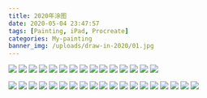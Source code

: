 ```yaml
---
title: 2020年涂图
date: 2020-05-04 23:47:57
tags: [Painting, iPad, Procreate]
categories: My-painting
banner_img: /uploads/draw-in-2020/01.jpg
---
```


![](/uploads/draw-in-2020/01.jpg)
![](/uploads/draw-in-2020/02.jpg)
![](/uploads/draw-in-2020/03.jpg)
![](/uploads/draw-in-2020/04.png)
![](/uploads/draw-in-2020/05.png)
![](/uploads/draw-in-2020/06.jpg)
![](/uploads/draw-in-2020/07.jpg)
![](/uploads/draw-in-2020/08.jpg)
![](/uploads/draw-in-2020/09.png)
![](/uploads/draw-in-2020/10.png)
![](/uploads/draw-in-2020/11.jpg)
![](/uploads/draw-in-2020/12.jpg)
![](/uploads/draw-in-2020/13.jpg)
![](/uploads/draw-in-2020/14.png)
![](/uploads/draw-in-2020/15.png)

![](/uploads/why_write_study_ios_programming_with_daiming_book_and_draw_recently/08.jpg)
![](/uploads/why_write_study_ios_programming_with_daiming_book_and_draw_recently/09.jpg)
![](/uploads/why_write_study_ios_programming_with_daiming_book_and_draw_recently/10.jpg)
![](/uploads/why_write_study_ios_programming_with_daiming_book_and_draw_recently/11.jpg)
![](/uploads/why_write_study_ios_programming_with_daiming_book_and_draw_recently/12.jpg)
![](/uploads/why_write_study_ios_programming_with_daiming_book_and_draw_recently/13.jpg)
![](/uploads/why_write_study_ios_programming_with_daiming_book_and_draw_recently/14.jpg)
![](/uploads/why_write_study_ios_programming_with_daiming_book_and_draw_recently/15.jpg)
![](/uploads/why_write_study_ios_programming_with_daiming_book_and_draw_recently/16.jpg)
![](/uploads/why_write_study_ios_programming_with_daiming_book_and_draw_recently/17.jpg)
![](/uploads/why_write_study_ios_programming_with_daiming_book_and_draw_recently/19.jpg)
![](/uploads/why_write_study_ios_programming_with_daiming_book_and_draw_recently/20.jpg)
![](/uploads/why_write_study_ios_programming_with_daiming_book_and_draw_recently/21.jpg)
![](/uploads/why_write_study_ios_programming_with_daiming_book_and_draw_recently/22.jpg)
![](/uploads/why_write_study_ios_programming_with_daiming_book_and_draw_recently/23.jpg)
![](/uploads/why_write_study_ios_programming_with_daiming_book_and_draw_recently/24.jpg)
![](/uploads/why_write_study_ios_programming_with_daiming_book_and_draw_recently/25.jpg)
![](/uploads/why_write_study_ios_programming_with_daiming_book_and_draw_recently/26.jpg)
![](/uploads/why_write_study_ios_programming_with_daiming_book_and_draw_recently/27.jpg)

